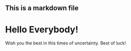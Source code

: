 ## This is a markdown file
# Hello Everybody!
Wish you the best in this times of uncertainty. Best of luck!
